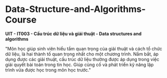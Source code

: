 # Data-Structure-and-Algorithms-Course

**UIT - IT003	- Cấu trúc dữ liệu và giải thuật - Data structures and algorithms**

"Môn học giúp sinh viên hiểu tầm quan trọng của giải thuật và cách tổ chức dữ liệu, là hai thành tố quan trọng nhất cho một chương trình. Nắm bắt, áp dụng
được các giải thuật, cấu trúc dữ liệu thường được áp dụng trong việc giải quyết bài toán trong tin học. Giúp củng cố và phát triển kỹ năng lập trình vừa được học trong môn học trước."
